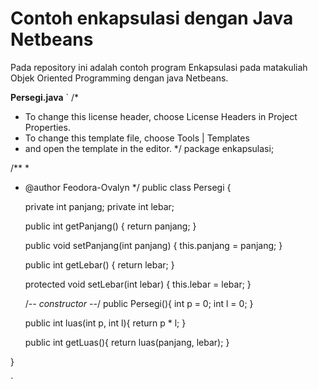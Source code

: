 # Contoh enkapsulasi dengan Java Netbeans
Pada repository ini adalah contoh program Enkapsulasi pada matakuliah Objek Oriented Programming dengan java Netbeans.

__Persegi.java__
`
/*
 * To change this license header, choose License Headers in Project Properties.
 * To change this template file, choose Tools | Templates
 * and open the template in the editor.
 */
package enkapsulasi;

/**
 *
 * @author Feodora-Ovalyn
 */
public class Persegi {
    
    private int panjang;
    private int lebar;


    public int getPanjang() {
        return panjang;
    }

    public void setPanjang(int panjang) {
        this.panjang = panjang;
    }

    public int getLebar() {
        return lebar;
    }

    protected void setLebar(int lebar) {
    this.lebar = lebar;
    }

    /*-- constructor --*/
    public Persegi(){
        int p = 0;
        int l = 0;
    }

    public int luas(int p, int l){
        return p * l;
    }

    public int getLuas(){
    return luas(panjang, lebar);
    }  
       
}

`
